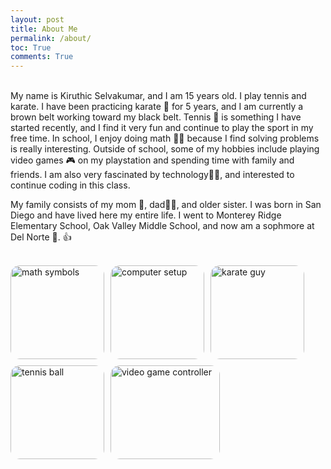```yaml
---
layout: post
title: About Me
permalink: /about/
toc: True
comments: True
---
```

<br>
My name is Kiruthic Selvakumar,
and I am 15 years old.
I play tennis and karate. I have been practicing karate 🥋 for 5 years, and I am currently a brown belt working toward my black belt. Tennis 🎾 is something I have started recently, and I find it very fun and continue to play the sport in my free time. In school, I enjoy doing math 📐📏 because I find solving problems is really interesting. Outside of school, some of my hobbies include playing video games 🎮 on my playstation and spending time with family and friends. I am also very fascinated by technology👨‍💻, and interested to continue coding in this class.

My family consists of my mom 🤱, dad👨‍🍼, and older sister. I was born in San Diego and have lived here my entire life. I went to Monterey Ridge Elementary School, Oak Valley Middle School, and now am a sophmore at Del Norte 🏫. 👍

<br>
<div class="div-picture" style="display: flex; flex-wrap:wrap; gap: 10px;">
    <img src="{{site.baseurl}}/images/math.webp" alt="math symbols" width=150 height=150>
    <img src="{{site.baseurl}}/images/computer.jpg" alt="computer setup" width="150" height="150">
    <img src="{{site.baseurl}}/images/karate.jpg" alt="karate guy" width="150" height="150">
    <img src="{{site.baseurl}}/images/tennis.jpeg" alt="tennis ball" width="150" height="150">
    <img src="{{site.baseurl}}/images/videogames.png" alt="video game controller" width="175" height="150">
</div>

<style>
.div-picture img {
    border-radius: 15px;
    transition: transform 0.3s ease;
}
.div-picture img:hover {
    transform: scale(1.15);
}
</style>